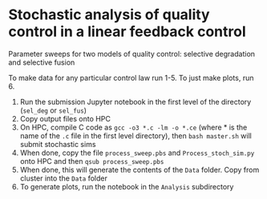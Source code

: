 # Stochastic analysis of quality control in a linear feedback control

Parameter sweeps for two models of quality control: selective degradation and selective fusion

To make data for any particular control law run 1-5. To just make plots, run 6.

1. Run the submission Jupyter notebook in the first level of the directory (`sel_deg` or `sel_fus`)
2. Copy output files onto HPC
3. On HPC, compile C code as `gcc -o3 *.c -lm -o *.ce` (where * is the name of the `.c` file in the first level directory), then `bash master.sh` will submit stochastic sims
4. When done, copy the file `process_sweep.pbs` and `Process_stoch_sim.py` onto HPC and then `qsub process_sweep.pbs`
5. When done, this will generate the contents of the `Data` folder. Copy from cluster into the `Data` folder
6. To generate plots, run the notebook in the `Analysis` subdirectory